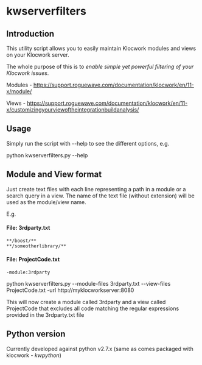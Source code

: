 # kwserverfilters

## Introduction

This utility script allows you to easily maintain Klocwork modules and views
on your Klocwork server.

The whole purpose of this is to *enable simple yet powerful filtering of your
Klocwork issues*.

Modules - https://support.roguewave.com/documentation/klocwork/en/11-x/module/

Views - https://support.roguewave.com/documentation/klocwork/en/11-x/customizingyourviewoftheintegrationbuildanalysis/

## Usage

Simply run the script with --help to see the different options, e.g.

python kwserverfilters.py --help

## Module and View format

Just create text files with each line representing a path in a module or a search query in a view.
The name of the text file (without extension) will be used as the module/view name.

E.g.

#### File: 3rdparty.txt
```
**/boost/**
**/someotherlibrary/**
```

#### File: ProjectCode.txt
```
-module:3rdparty
```

python kwserverfilters.py --module-files 3rdparty.txt --view-files ProjectCode.txt -url http://myklocworkserver:8080

This will now create a module called 3rdparty and a view called ProjectCode that excludes all code matching the regular expressions provided in the 3rdparty.txt file

## Python version

Currently developed against python v2.7.x (same as comes packaged with klocwork - *kwpython*)
